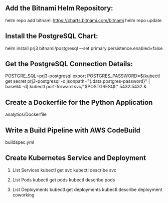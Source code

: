 ## Add the Bitnami Helm Repository:

helm repo add bitnami https://charts.bitnami.com/bitnami
helm repo update

## Install the PostgreSQL Chart:

helm install prj3 bitnami/postgresql --set primary.persistence.enabled=false

## Get the PostgreSQL Connection Details:

POSTGRE_SQL=prj3-postgresql
export POSTGRES_PASSWORD=$(kubectl get secret prj3-postgresql -o jsonpath="{.data.postgres-password}" | base64 -d)
kubectl port-forward svc/"$POSTGRESQL" 5432:5432 &

## Create a Dockerfile for the Python Application
analytics/Dockerfile

## Write a Build Pipeline with AWS CodeBuild

buildspec.yml

## Create Kubernetes Service and Deployment
1. List Services
   kubectl get svc
   kubectl describe svc

3. List Pods
   kubectl get pods
   kubectl describe pods
   
4. List Deployments
   kubectl get deployments
   kubectl describe deployment coworking